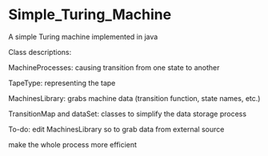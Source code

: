 # Simple_Turing_Machine
A simple Turing machine implemented in java



Class descriptions:

  MachineProcesses: causing transition from one state to another
  
  TapeType: representing the tape
  
  MachinesLibrary: grabs machine data (transition function, state names, etc.)
  
  TransitionMap and dataSet: classes to simplify the data storage process
  
  



To-do:
  edit MachinesLibrary so to grab data from external source
  
  make the whole process more efficient
  
